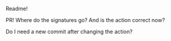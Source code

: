 Readme!

PR! Where do the signatures go? And is the action correct now?

Do I need a new commit after changing the action?
